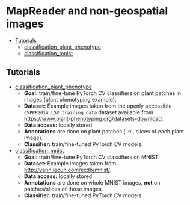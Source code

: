 # MapReader and non-geospatial images

- [Tutorials](#tutorials)
  - [classification_plant_phenotype](./classification_plant_phenotype)
  - [classification_mnist](./classification_mnist)

## Tutorials

- [classification_plant_phenotype](./classification_plant_phenotype)
  * **Goal:** train/fine-tune PyTorch CV classifiers on plant patches in images (plant phenotyping example).
  * **Dataset:** Example images taken from the openly accessible `CVPPP2014_LSV_training_data` dataset available from https://www.plant-phenotyping.org/datasets-download. 
  * **Data access:** locally stored
  * **Annotations** are done on plant patches (i.e., slices of each plant image).
  * **Classifier:** train/fine-tuned PyTorch CV models.
- [classification_mnist](./classification_mnist)
  * **Goal:** train/fine-tune PyTorch CV classifiers on MNIST.
  * **Dataset:** Example images taken from http://yann.lecun.com/exdb/mnist/. 
  * **Data access:** locally stored
  * **Annotations** are done on whole MNIST images, **not** on patches/slices of those images.
  * **Classifier:** train/fine-tuned PyTorch CV models.
